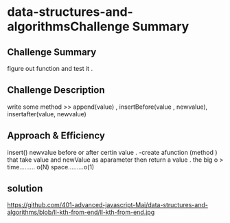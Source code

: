 # data-structures-and-algorithmsChallenge Summary

##  Challenge Summary

figure out function and test it .

## Challenge Description
write some method >>
append(value) , insertBefore(value , newvalue), insertafter(value, newvalue)

## Approach & Efficiency 

insert() newvalue before or after certin value . -create afunction (method ) that take value and newValue as aparameter then return a value .
the big o > time......... o(N)
space.........o(1)

## solution
https://github.com/401-advanced-javascript-Mai/data-structures-and-algorithms/blob/ll-kth-from-end/ll-kth-from-end.jpg